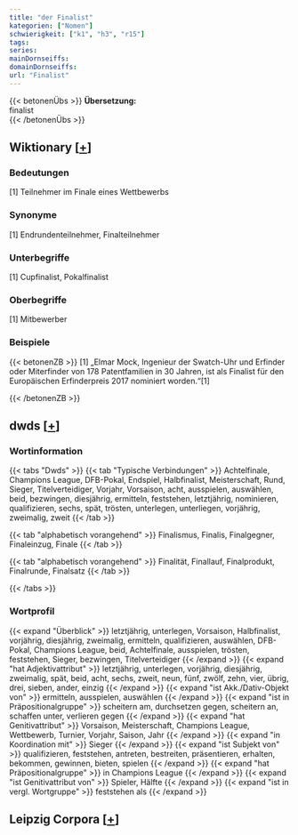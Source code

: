 ```yaml
---
title: "der Finalist"
kategorien: ["Nomen"]
schwierigkeit: ["k1", "h3", "r15"]
tags:
series:
mainDornseiffs:
domainDornseiffs:
url: "Finalist"
---
```


{{< betonenÜbs >}}
**Übersetzung:**  
finalist  
{{< /betonenÜbs >}}

## Wiktionary [[+](https://de.wiktionary.org/wiki/Finalist)]

### Bedeutungen
[1] Teilnehmer im Finale eines Wettbewerbs  

### Synonyme
[1] Endrundenteilnehmer, Finalteilnehmer  

### Unterbegriffe
[1] Cupfinalist, Pokalfinalist  

### Oberbegriffe
[1] Mitbewerber  

### Beispiele
{{< betonenZB >}}
[1] „Elmar Mock, Ingenieur der Swatch-Uhr und Erfinder oder Miterfinder von 178 Patentfamilien in 30 Jahren, ist als Finalist für den Europäischen Erfinderpreis 2017 nominiert worden.“[1]  

{{< /betonenZB >}}


## dwds [[+](https://www.dwds.de/wb/Finalist)]

### Wortinformation
{{< tabs "Dwds" >}}
{{< tab "Typische Verbindungen" >}}
Achtelfinale, Champions League, DFB-Pokal, Endspiel, Halbfinalist, Meisterschaft, Rund, Sieger, Titelverteidiger, Vorjahr, Vorsaison, acht, ausspielen, auswählen, beid, bezwingen, diesjährig, ermitteln, feststehen, letztjährig, nominieren, qualifizieren, sechs, spät, trösten, unterlegen, unterliegen, vorjährig, zweimalig, zweit
{{< /tab >}}

{{< tab "alphabetisch vorangehend" >}}
Finalismus, Finalis, Finalgegner, Finaleinzug, Finale
{{< /tab >}}

{{< tab "alphabetisch vorangehend" >}}
Finalität, Finallauf, Finalprodukt, Finalrunde, Finalsatz
{{< /tab >}}

{{< /tabs >}}

### Wortprofil
{{< expand "Überblick" >}} letztjährig, unterlegen, Vorsaison, Halbfinalist, vorjährig, diesjährig, zweimalig, ermitteln, qualifizieren, auswählen, DFB-Pokal, Champions League, beid, Achtelfinale, ausspielen, trösten, feststehen, Sieger, bezwingen, Titelverteidiger {{< /expand >}}
{{< expand "hat Adjektivattribut" >}} letztjährig, unterlegen, vorjährig, diesjährig, zweimalig, spät, beid, acht, sechs, zweit, neun, fünf, zwölf, zehn, vier, übrig, drei, sieben, ander, einzig {{< /expand >}}
{{< expand "ist Akk./Dativ-Objekt von" >}} ermitteln, ausspielen, auswählen {{< /expand >}}
{{< expand "ist in Präpositionalgruppe" >}} scheitern am, durchsetzen gegen, scheitern an, schaffen unter, verlieren gegen {{< /expand >}}
{{< expand "hat Genitivattribut" >}} Vorsaison, Meisterschaft, Champions League, Wettbewerb, Turnier, Vorjahr, Saison, Jahr {{< /expand >}}
{{< expand "in Koordination mit" >}} Sieger {{< /expand >}}
{{< expand "ist Subjekt von" >}} qualifizieren, feststehen, antreten, bestreiten, präsentieren, erhalten, bekommen, gewinnen, bieten, spielen {{< /expand >}}
{{< expand "hat Präpositionalgruppe" >}} in Champions League {{< /expand >}}
{{< expand "ist Genitivattribut von" >}} Spieler, Hälfte {{< /expand >}}
{{< expand "ist in vergl. Wortgruppe" >}} feststehen als {{< /expand >}}

## Leipzig Corpora [[+](https://corpora.uni-leipzig.de/en/res?word=Finalist&corpusId=deu_newscrawl-public_2018)]

